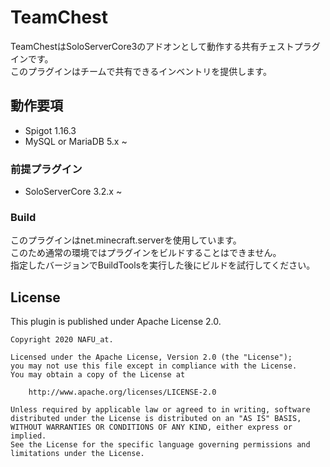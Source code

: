 # TeamChest

TeamChestはSoloServerCore3のアドオンとして動作する共有チェストプラグインです。  
このプラグインはチームで共有できるインベントリを提供します。

## 動作要項

- Spigot 1.16.3
- MySQL or MariaDB 5.x ~

### 前提プラグイン

- SoloServerCore 3.2.x ~

### Build

このプラグインはnet.minecraft.serverを使用しています。  
このため通常の環境ではプラグインをビルドすることはできません。  
指定したバージョンでBuildToolsを実行した後にビルドを試行してください。

## License

This plugin is published under Apache License 2.0.

```
Copyright 2020 NAFU_at.

Licensed under the Apache License, Version 2.0 (the "License");
you may not use this file except in compliance with the License.
You may obtain a copy of the License at

    http://www.apache.org/licenses/LICENSE-2.0

Unless required by applicable law or agreed to in writing, software
distributed under the License is distributed on an "AS IS" BASIS,
WITHOUT WARRANTIES OR CONDITIONS OF ANY KIND, either express or implied.
See the License for the specific language governing permissions and
limitations under the License.
```
